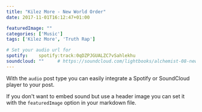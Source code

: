 ```yaml
---
title: "Kilez More - New World Order"
date: 2017-11-01T16:12:47+01:00

featuredImage: ""
categories: ['Music']
tags: ['Kilez More', 'Truth Rap']

# Set your audio url for
spotify:    spotify:track:0qDZPJGUALZC7vSahlekhu
soundcloud: ""     # https://soundcloud.com/lightbooks/alchemist-08-new-world-order-snip
---
```

With the `audio` post type you can easily integrate a Spotify or SoundCloud player to your post.

If you don't want to embed sound but use a header image you can set it with the `featuredImage` option in your markdown file.
